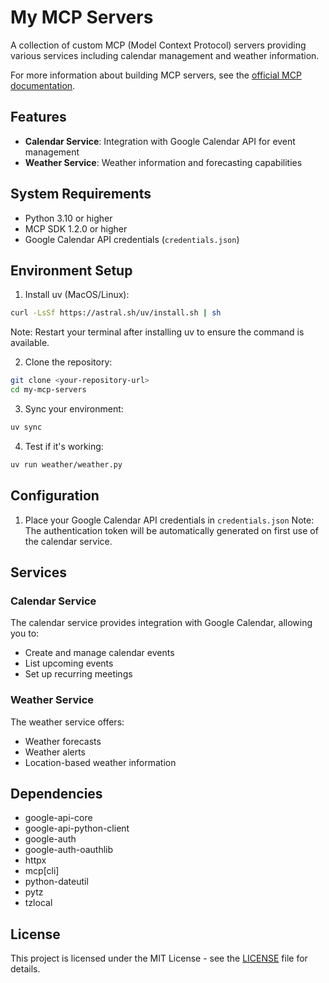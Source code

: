 # My MCP Servers

A collection of custom MCP (Model Context Protocol) servers providing various services including calendar management and weather information.

For more information about building MCP servers, see the [official MCP documentation](https://modelcontextprotocol.io/quickstart/server).

## Features

- **Calendar Service**: Integration with Google Calendar API for event management
- **Weather Service**: Weather information and forecasting capabilities

## System Requirements

- Python 3.10 or higher
- MCP SDK 1.2.0 or higher
- Google Calendar API credentials (`credentials.json`)

## Environment Setup

1. Install uv (MacOS/Linux):
```bash
curl -LsSf https://astral.sh/uv/install.sh | sh
```
Note: Restart your terminal after installing uv to ensure the command is available.

2. Clone the repository:
```bash
git clone <your-repository-url>
cd my-mcp-servers
```

3. Sync your environment:
```bash
uv sync
```

4. Test if it's working:
```bash
uv run weather/weather.py
```

## Configuration

1. Place your Google Calendar API credentials in `credentials.json`
   Note: The authentication token will be automatically generated on first use of the calendar service.

## Services

### Calendar Service
The calendar service provides integration with Google Calendar, allowing you to:
- Create and manage calendar events
- List upcoming events
- Set up recurring meetings

### Weather Service
The weather service offers:
- Weather forecasts
- Weather alerts
- Location-based weather information

## Dependencies

- google-api-core
- google-api-python-client
- google-auth
- google-auth-oauthlib
- httpx
- mcp[cli]
- python-dateutil
- pytz
- tzlocal

## License

This project is licensed under the MIT License - see the [LICENSE](LICENSE) file for details.
